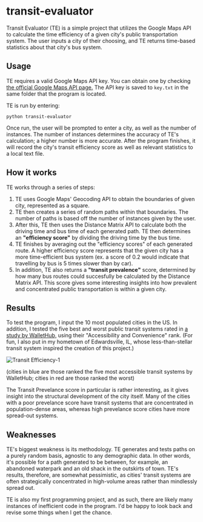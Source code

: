 # transit-evaluator
Transit Evaluator (TE) is a simple project that utilizes the Google Maps API to calculate the time efficiency of a given city's public transportation system. The user inputs a city of their choosing, and TE returns time-based statistics about that city's bus system.

## Usage
TE requires a valid Google Maps API key. You can obtain one by checking [the official Google Maps API page.](https://developers.google.com/maps) The API key is saved to `key.txt` in the same folder that the program is located.

TE is run by entering:
```
python transit-evaluator
```

Once run, the user will be prompted to enter a city, as well as the number of instances. The number of instances determines the accuracy of TE's calculation; a higher number is more accurate. After the program finishes, it will record the city's transit efficiency score as well as relevant statistics to a local text file.

## How it works
TE works through a series of steps:
1. TE uses Google Maps' Geocoding API to obtain the boundaries of given city, represented as a square.
2. TE then creates a series of random paths within that boundaries. The number of paths is based off the number of instances given by the user.
3. After this, TE then uses the Distance Matrix API to calculate both the driving time and bus time of each generated path. TE then determines an **"efficiency score"** by dividing the driving time by the bus time.
4. TE finishes by averaging out the "efficiency scores" of each generated route. A higher efficiency score represents that the given city has a more time-efficient bus system (ex. a score of 0.2 would indicate that travelling by bus is 5 times slower than by car).
5. In addition, TE also returns a **"transit prevalence"** score, determined by how many bus routes could succesfully be calculated by the Distance Matrix API. This score gives some interesting insights into how prevalent and concentrated public transportation is within a given city.

## Results
To test the program, I input the 10 most populated cities in the US. In addition, I tested the five best and worst public transit systems rated in [a study by WalletHub,](https://wallethub.com/edu/cities-with-the-best-worst-public-transportation/65028) using their "Accessibility and Convenience" rank. (For fun, I also put in my hometown of Edwardsville, IL, whose less-than-stellar transit system inspired the creation of this project.)

![Transit Efficiency-1](https://user-images.githubusercontent.com/88009946/127079663-16c5483f-5581-41f2-b550-678403bc5f46.jpg)

(cities in blue are those ranked the five most accessible transit systems by WalletHub; cities in red are those ranked the worst)

The Transit Prevelance score in particular is rather interesting, as it gives insight into the structural development of the city itself. Many of the cities with a poor prevelance score have transit systems that are concentrated in population-dense areas, whereas high prevelance score cities have more spread-out systems.

## Weaknesses
TE's biggest weakness is its methodology. TE generates and tests paths on a purely random basis, agnostic to any demographic data. In other words, it's possible for a path generated to be between, for example, an abandoned waterpark and an old shack in the outskirts of town. TE's results, therefore, are somewhat pessimistic, as cities' transit systems are often strategically concentrated in high-volume areas rather than mindlessly spread out.

TE is also my first programming project, and as such, there are likely many instances of inefficient code in the program. I'd be happy to look back and revise some things when I get the chance.
